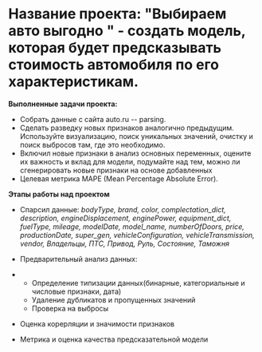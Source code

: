  # Название проекта: "Выбираем авто выгодно " - создать модель, которая будет предсказывать стоимость автомобиля по его характеристикам. 
 **Выполненные задачи проекта:**
 - Собрать данные с сайта auto.ru -- parsing.
 - Сделать разведку новых признаков аналогично предыдущим. Используйте визуализацию, поиск уникальных значений, очистку и поиск выбросов там, где это необходимо.
 - Включил новые признаки в анализ основных переменных, оцените их важность и вклад для модели, подумайте над тем, можно ли сгенерировать новые признаки на основе добавленных
 - Целевая метрика MAPE  (Mean Percentage Absolute Error).
 
**Этапы работы над проектом**
* Спарсил данные: 
*bodyType,	brand,	color,	complectation_dict,	description,	engineDisplacement,	enginePower,	equipment_dict,	fuelType,	mileage,	modelDate,	model_name,	numberOfDoors,	price,	productionDate,	super_gen,	vehicleConfiguration,	vehicleTransmission,	vendor,	Владельцы,	ПТС,	Привод,	Руль,	Состояние,	Таможня*

* Предварительный анализ данных:
*
   - Определение типизации данных(бинарные, категориальные и числовые признаки, дата)
   - Удаление дубликатов и пропущенных значений
   - Проверка на выбросы
* Оценка корерляции и значимости признаков
* Метрика и оценка качества предсказательной модели





